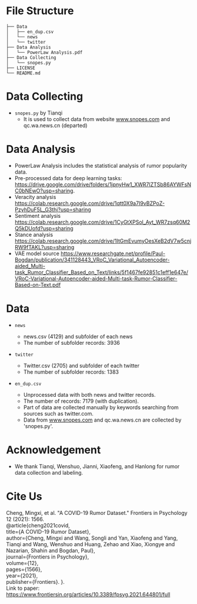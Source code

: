 # File Structure
```
├── Data
│   ├── en_dup.csv
│	└── news
│	└── twitter
├── Data Analysis
│   └── PowerLaw Analysis.pdf
├── Data Collecting
│   └── snopes.py
├── LICENSE
└── README.md
```

# Data Collecting  
- `snopes.py` by Tianqi
  - It is used to collect data from website www.snopes.com and qc.wa.news.cn (departed)

# Data Analysis  
- PowerLaw Analysis includes the statistical analysis of rumor popularity data.  
- Pre-processed data for deep learning tasks: https://drive.google.com/drive/folders/1jpnyHw1_XWR7lZTSb86AYWFsNC0bNEwO?usp=sharing. 
- Veracity analysis https://colab.research.google.com/drive/1qtt0X9a7I9vBZPoZ-PzyhDuF5L_G3thj?usp=sharing  
- Sentiment analysis https://colab.research.google.com/drive/1CyGtXPSol_Ayt_WR7zsq60M2Q5kDUofd?usp=sharing  
- Stance analysis https://colab.research.google.com/drive/1ItGmEvumyOesXeB2dV7w5cnjRW9fTAKL?usp=sharing  
- VAE model source https://www.researchgate.net/profile/Paul-Bogdan/publication/341128443_VRoC_Variational_Autoencoder-aided_Multi-task_Rumor_Classifier_Based_on_Text/links/5f1467fe92851c1eff1e647e/VRoC-Variational-Autoencoder-aided-Multi-task-Rumor-Classifier-Based-on-Text.pdf  


# Data
- `news` 
  - news.csv (4129) and subfolder of each news
  - The number of subfolder records: 3936   

- `twitter` 
  - Twitter.csv (2705) and subfolder of each twitter
  - The number of subfolder records: 1383  

- `en_dup.csv`
  - Unprocessed data with both news and twitter records.  
  - The number of records: 7179 (with duplication).   
  - Part of data are collected manually by keywords searching from sources such as twitter.com.  
  - Data from www.snopes.com and qc.wa.news.cn are collected by 'snopes.py'.  

  
  
# Acknowledgement
- We thank Tianqi, Wenshuo, Jianni, Xiaofeng, and Hanlong for rumor data collection and labeling.  

# Cite Us
Cheng, Mingxi, et al. "A COVID-19 Rumor Dataset." Frontiers in Psychology 12 (2021): 1566.  
@article{cheng2021covid,  
  title={A COVID-19 Rumor Dataset},  
  author={Cheng, Mingxi and Wang, Songli and Yan, Xiaofeng and Yang, Tianqi and Wang, Wenshuo and Huang, Zehao and Xiao, Xiongye and Nazarian, Shahin and Bogdan, Paul},  
  journal={Frontiers in Psychology},  
  volume={12},  
  pages={1566},  
  year={2021},  
  publisher={Frontiers}. 
}.   
Link to paper: https://www.frontiersin.org/articles/10.3389/fpsyg.2021.644801/full
